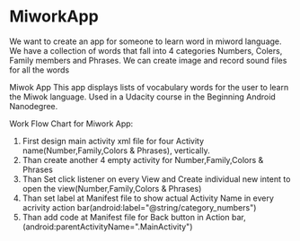 # MiworkApp
We want to create an app for someone to learn word in miword language. We have a collection of words that fall into 4 categories Numbers, Colers, Family members and Phrases. We can create image and record sound files for all the words

Miwok App
This app displays lists of vocabulary words for the user to learn the Miwok language. Used in a Udacity course in the Beginning Android Nanodegree.

Work Flow Chart for Miwork App:
1. First design main activity xml file for four Activity name(Number,Family,Colors & Phrases), vertically.
2. Than create another 4 empty activity for Number,Family,Colors & Phrases
3. Than Set  click listener on every View and Create individual new intent to open the view(Number,Family,Colors & Phrases)
4. Than set label at Manifest file to show actual Activity Name in every acrivity action bar(android:label="@string/category_numbers")
5. Than add code at Manifest file for Back button in Action bar,(android:parentActivityName=".MainActivity")



